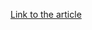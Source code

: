 [Link to the article](https://trustwave.com/en-us/resources/blogs/spiderlabs-blog/covid-19-phishing-lure-to-steal-and-mine-cryptocurrency/)
